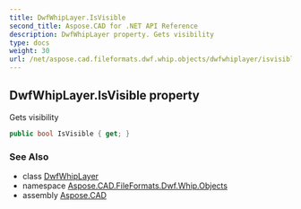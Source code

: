 ```yaml
---
title: DwfWhipLayer.IsVisible
second_title: Aspose.CAD for .NET API Reference
description: DwfWhipLayer property. Gets visibility
type: docs
weight: 30
url: /net/aspose.cad.fileformats.dwf.whip.objects/dwfwhiplayer/isvisible/
---
```

## DwfWhipLayer.IsVisible property

Gets visibility

```csharp
public bool IsVisible { get; }
```

### See Also

* class [DwfWhipLayer](../)
* namespace [Aspose.CAD.FileFormats.Dwf.Whip.Objects](../../dwfwhiplayer/)
* assembly [Aspose.CAD](../../../)



